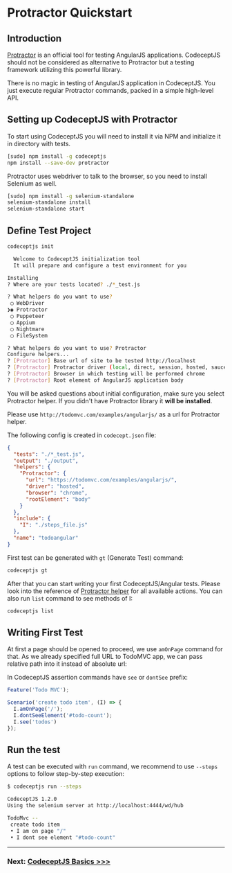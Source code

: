 # Protractor Quickstart

## Introduction

[Protractor](http://www.protractortest.org/#/) is an official tool for testing AngularJS applications.
CodeceptJS should not be considered as alternative to Protractor but a testing framework utilizing this powerful library.

There is no magic in testing of AngularJS application in CodeceptJS.
You just execute regular Protractor commands, packed in a simple high-level API.

## Setting up CodeceptJS with Protractor

To start using CodeceptJS you will need to install it via NPM and initialize it in directory with tests.

```bash
[sudo] npm install -g codeceptjs
npm install --save-dev protractor
```

Protractor uses webdriver to talk to the browser, so you need to install Selenium as well.

```bash
[sudo] npm install -g selenium-standalone
selenium-standalone install
selenium-standalone start
```

## Define Test Project

```bash
codeceptjs init

  Welcome to CodeceptJS initialization tool
  It will prepare and configure a test environment for you

Installing 
? Where are your tests located? ./*_test.js

? What helpers do you want to use?
 ◯ WebDriver
❯◉ Protractor
 ◯ Puppeteer
 ◯ Appium
 ◯ Nightmare
 ◯ FileSystem

? What helpers do you want to use? Protractor
Configure helpers...
? [Protractor] Base url of site to be tested http://localhost
? [Protractor] Protractor driver (local, direct, session, hosted, sauce, browserstack) hosted
? [Protractor] Browser in which testing will be performed chrome
? [Protractor] Root element of AngularJS application body
```

You will be asked questions about initial configuration, make sure you select Protractor helper.
If you didn't have Protractor library it **will be installed**.

Please use `http://todomvc.com/examples/angularjs/` as a url for Protractor helper.

The following config is created in `codecept.json` file:

```json
{
  "tests": "./*_test.js",
  "output": "./output",
  "helpers": {
    "Protractor": {
      "url": "https://todomvc.com/examples/angularjs/",
      "driver": "hosted",
      "browser": "chrome",
      "rootElement": "body"
    }
  },
  "include": {
    "I": "./steps_file.js"
  },
  "name": "todoangular"
}
```

First test can be generated with `gt` (Generate Test) command:

```bash
codeceptjs gt
```

After that you can start writing your first CodeceptJS/Angular tests.
Please look into the reference of [Protractor helper](../helpers/Protractor.md) for all available actions.
You can also run `list` command to see methods of I:

```bash
codeceptjs list
```

## Writing First Test

At first a page should be opened to proceed, we use `amOnPage` command for that. As we already specified full URL to TodoMVC app,
we can pass relative path into it instead of absolute url:

In CodeceptJS assertion commands have `see` or `dontSee` prefix:

```js
Feature('Todo MVC');

Scenario('create todo item', (I) => {
  I.amOnPage('/');
  I.dontSeeElement('#todo-count');
  I.see('todos')
});
```

## Run the test

A test can be executed with `run` command, we recommend to use `--steps` options to follow step-by-step execution:

```sh
$ codeceptjs run --steps

CodeceptJS 1.2.0
Using the selenium server at http://localhost:4444/wd/hub

TodoMvc --
 create todo item
 • I am on page "/"
 • I dont see element "#todo-count"
```

---

### Next: [CodeceptJS Basics >>>](../basics.md)
